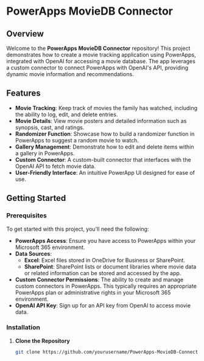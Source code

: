 # PowerApps MovieDB Connector

## Overview

Welcome to the **PowerApps MovieDB Connector** repository! This project demonstrates how to create a movie tracking application using PowerApps, integrated with OpenAI for accessing a movie database. The app leverages a custom connector to connect PowerApps with OpenAI's API, providing dynamic movie information and recommendations.

## Features

- **Movie Tracking**: Keep track of movies the family has watched, including the ability to log, edit, and delete entries.
- **Movie Details**: View movie posters and detailed information such as synopsis, cast, and ratings.
- **Randomizer Function**: Showcase how to build a randomizer function in PowerApps to suggest a random movie to watch.
- **Gallery Management**: Demonstrate how to edit and delete items within a gallery in PowerApps.
- **Custom Connector**: A custom-built connector that interfaces with the OpenAI API to fetch movie data.
- **User-Friendly Interface**: An intuitive PowerApp UI designed for ease of use.

## Getting Started

### Prerequisites

To get started with this project, you'll need the following:

- **PowerApps Access**: Ensure you have access to PowerApps within your Microsoft 365 environment.
- **Data Sources**:
  - **Excel**: Excel files stored in OneDrive for Business or SharePoint.
  - **SharePoint**: SharePoint lists or document libraries where movie data or related information can be stored and accessed by the app.
- **Custom Connector Permissions**: The ability to create and manage custom connectors in PowerApps. This typically requires an appropriate PowerApps plan or administrative rights in your Microsoft 365 environment.
- **OpenAI API Key**: Sign up for an API key from OpenAI to access movie data.

### Installation

1. **Clone the Repository**
   ```bash
   git clone https://github.com/yourusername/PowerApps-MovieDB-Connector.git

